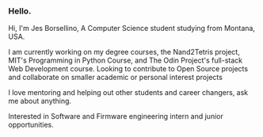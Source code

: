 ### Hello.

<!--
**selectxfromxwhere/selectxfromxwhere** is a ✨ _special_ ✨ repository because its `README.md` (this file) appears on your GitHub profile.

Here are some ideas to get you started:

- 🔭 I’m currently working on ...
- 🌱 I’m currently learning ...
- 👯 I’m looking to collaborate on ...
- 🤔 I’m looking for help with ...
- 💬 Ask me about ...
- 📫 How to reach me: ...
- 😄 Pronouns: ...
- ⚡ Fun fact: ...
-->

Hi, I'm Jes Borsellino, A Computer Science student studying from Montana, USA.

I am currently working on my degree courses, the Nand2Tetris project, MIT's Programming in Python Course, and The Odin Project's full-stack Web Development course. Looking to contribute to Open Source projects and collaborate on smaller academic or personal interest projects

I love mentoring and helping out other students and career changers, ask me about anything. 

Interested in Software and Firmware engineering intern and junior opportunities. 
